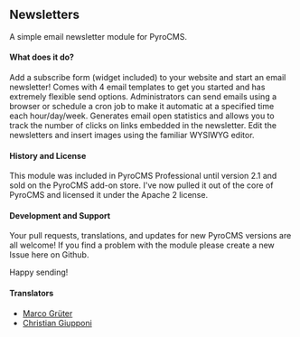 
## Newsletters

A simple email newsletter module for PyroCMS.

#### What does it do?

Add a subscribe form (widget included) to your website and start an email newsletter! Comes with 4 email templates 
to get you started and has extremely flexible send options. Administrators can send emails using a browser or schedule 
a cron job to make it automatic at a specified time each hour/day/week. Generates email open statistics and allows 
you to track the number of clicks on links embedded in the newsletter. Edit the newsletters and insert images using 
the familiar WYSIWYG editor.

#### History and License

This module was included in PyroCMS Professional until version 2.1 and sold on the PyroCMS add-on store. I've now 
pulled it out of the core of PyroCMS and licensed it under the Apache 2 license.

#### Development and Support

Your pull requests, translations, and updates for new PyroCMS versions are all welcome! If you find a problem 
with the module please create a new Issue here on Github.

Happy sending!


#### Translators

* [Marco Grüter](https://github.com/marcogrueter)
* [Christian Giupponi](https://github.com/ChristianGiupponi)